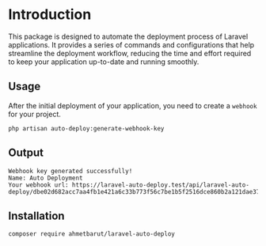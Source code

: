 # Introduction

This package is designed to automate the deployment process of Laravel applications. It provides a series of commands and configurations that help streamline the deployment workflow, reducing the time and effort required to keep your application up-to-date and running smoothly.

## Usage

After the initial deployment of your application, you need to create a `webhook` for your project.

```shell
php artisan auto-deploy:generate-webhook-key
```

## Output

```shell
Webhook key generated successfully!
Name: Auto Deployment
Your webhook url: https://laravel-auto-deploy.test/api/laravel-auto-deploy/dbe02d682acc7aa4fb1e421a6c33b773f56c7be1b5f2516dce860b2a121dae37
```

## Installation

```shell
composer require ahmetbarut/laravel-auto-deploy
```
